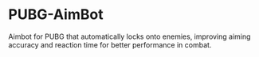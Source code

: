 # PUBG-AimBot
Aimbot for PUBG that automatically locks onto enemies, improving aiming accuracy and reaction time for better performance in combat.
